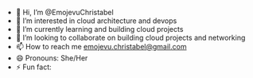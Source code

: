 - 👋 Hi, I’m @EmojevuChristabel
- 👀 I’m interested in cloud architecture and devops
- 🌱 I’m currently learning and building cloud projects 
- 💞️ I’m looking to collaborate on building cloud projects and networking
- 📫 How to reach me emojevu.christabel@gmail.com
- 😄 Pronouns: She/Her
- ⚡ Fun fact:

<!---
EmojevuChristabel/EmojevuChristabel is a ✨ special ✨ repository because its `README.md` (this file) appears on your GitHub profile.
You can click the Preview link to take a look at your changes.
--->
